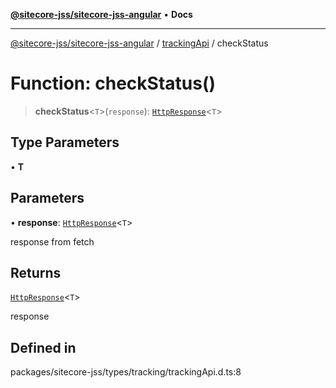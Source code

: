 [**@sitecore-jss/sitecore-jss-angular**](../../../README.md) • **Docs**

***

[@sitecore-jss/sitecore-jss-angular](../../../README.md) / [trackingApi](../README.md) / checkStatus

# Function: checkStatus()

> **checkStatus**\<`T`\>(`response`): [`HttpResponse`](../../../interfaces/HttpResponse.md)\<`T`\>

## Type Parameters

• **T**

## Parameters

• **response**: [`HttpResponse`](../../../interfaces/HttpResponse.md)\<`T`\>

response from fetch

## Returns

[`HttpResponse`](../../../interfaces/HttpResponse.md)\<`T`\>

response

## Defined in

packages/sitecore-jss/types/tracking/trackingApi.d.ts:8
